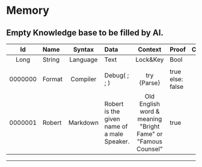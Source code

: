 # Memory
Empty Knowledge base to be filled by AI.
---
|Id|Name|Syntax|Data|Context|Proof|Confidence|Value|Bias|AccessCount|RecentVersion|Source|Topic|Age|
|:-:|:--|:-:|:--|:-:|:--|:-:|:--|:-:|--:|:-:|--:|:-:|--:|
|Long|String|Language|Text|Lock&Key|Bool|Percent|Int|Double|Int|Bool|Code|Node|TimeStamp|
|     |     |     |     |     |     |     |     |     |     |     |     |     |     |
|0000000|Format|Compiler|Debug( ; ; )|try {Parse}|true else: false|min:0, max:100|min:-100, max:100|min:0, max:99|1++|true else: false|this else: path|branch to:|3:54 AM 2024-06-03|
|0000001|Robert|Markdown|Robert is the given name of a male Speaker.|Old English word & meaning "Bright Fame" or "Famous Counsel"|true|93|100|99|1|true|:Robert.md|Person|3:54 AM 2024-06-03|
___
